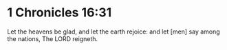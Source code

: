# 1 Chronicles 16:31

Let the heavens be glad, and let the earth rejoice: and let [men] say among the nations, The LORD reigneth.